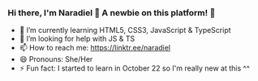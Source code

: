 ### Hi there, I'm Naradiel 👋 A newbie on this platform! 🌱

<!--
**Naradiel/naradiel** is a ✨ _special_ ✨ repository because its `README.md` (this file) appears on your GitHub profile.

Here are some ideas to get you started: 
- 🔭 I’m currently working on ...
- 👯 I’m looking to collaborate on ...
- 🤔 I’m looking for help with ...
- 💬 Ask me about ...
-->
- 🌱 I’m currently learning HTML5, CSS3, JavaScript & TypeScript
- 🤔 I’m looking for help with JS & TS
- 📫 How to reach me: https://linktr.ee/naradiel
- 😄 Pronouns: She/Her
- ⚡ Fun fact: I started to learn in October 22 so I'm really new at this ^^ 
